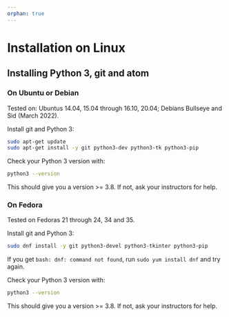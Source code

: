 ```yaml
---
orphan: true
---
```


# Installation on Linux

## Installing Python 3, git and atom

### On Ubuntu or Debian

Tested on: Ubuntus 14.04, 15.04 through 16.10, 20.04; Debians Bullseye and
Sid (March 2022).

Install git and Python 3:

```bash
sudo apt-get update
sudo apt-get install -y git python3-dev python3-tk python3-pip
```

Check your Python 3 version with:

```bash
python3 --version
```

This should give you a version >= 3.8.  If not, ask your instructors for help.

### On Fedora

Tested on Fedoras 21 through 24, 34 and 35.

Install git and Python 3:

```bash
sudo dnf install -y git python3-devel python3-tkinter python3-pip
```

If you get `bash: dnf: command not found`, run `sudo yum install dnf` and try
again.

Check your Python 3 version with:

```bash
python3 --version
```

This should give you a version >= 3.8.  If not, ask your instructors for help.
